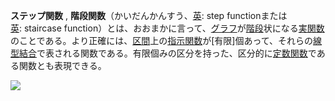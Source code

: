 **ステップ関数** , **階段関数**（かいだんかんすう、[英](https://ja.wikipedia.org/wiki/%E8%8B%B1%E8%AA%9E "英語"): step functionまたは[英](https://ja.wikipedia.org/wiki/%E8%8B%B1%E8%AA%9E "英語"): staircase function）とは、おおまかに言って、[グラフ](https://ja.wikipedia.org/wiki/%E3%82%B0%E3%83%A9%E3%83%95_(%E9%96%A2%E6%95%B0) "グラフ (関数)")が[階段](https://ja.wikipedia.org/wiki/%E9%9A%8E%E6%AE%B5 "階段")状になる[実関数](https://ja.wikipedia.org/wiki/%E9%96%A2%E6%95%B0_(%E6%95%B0%E5%AD%A6) "関数 (数学)")のことである。より正確には、[区間](https://ja.wikipedia.org/wiki/%E5%8C%BA%E9%96%93_(%E6%95%B0%E5%AD%A6) "区間 (数学)")上の[指示関数](https://ja.wikipedia.org/wiki/%E6%8C%87%E7%A4%BA%E9%96%A2%E6%95%B0 "指示関数")が[有限]個あって、それらの[線型結合](https://ja.wikipedia.org/wiki/%E7%B7%9A%E5%9E%8B%E7%B5%90%E5%90%88 "線型結合")で表される関数である。有限個みの区分を持った、区分的に[定数関数](https://ja.wikipedia.org/wiki/%E5%AE%9A%E6%95%B0%E9%96%A2%E6%95%B0 "定数関数")である関数とも表現できる。

![](https://www.rainbowseeker.jp/xoops/uploads/mondai766.JPG)